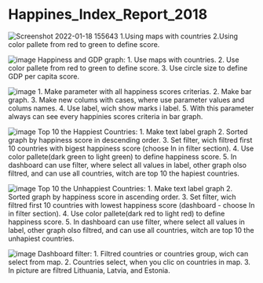 # Happines_Index_Report_2018

![Screenshot 2022-01-18 155643](https://user-images.githubusercontent.com/97668311/150140756-82204fe5-46b1-4666-a7a1-3c20bdacade9.png)
                                    1.Using maps with countries
                                    2.Using color pallete from red to green to define score.

![image](https://user-images.githubusercontent.com/97668311/150296977-55fc521a-2b0a-4c21-b210-f3eff1ab0fba.png)
            Happiness and GDP graph:
             1. Use maps with countries.
             2. Use color pallete from red to green to define score.
             3. Use circle size to define GDP per capita score.
             
![image](https://user-images.githubusercontent.com/97668311/150302433-07fe8e8a-6afa-4715-a4e6-83fb375bc16f.png)
             1. Make parameter with all happiness scores criterias.
             2. Make bar graph.
             3. Make new colums with cases, where use parameter values and colums names.
             4. Use label, wich show marks i label.
             5. With this parameter always can see every happinies scores criteria in bar graph.

![image](https://user-images.githubusercontent.com/97668311/150298094-71c02c07-a21b-49a5-8ef6-329c22979d18.png)
             Top 10  the Happiest Countries:
             1. Make text label graph
             2. Sorted graph by happiness score in descending order.
             3. Set filter, wich filtred first 10 countries with bigest happiness score (choose In in filter section).
             4. Use color pallete(dark green to light green) to define happiness score.
             5. In dashboard can use filter, where select all values in label, other graph olso filtred, and can use all countries, witch are top 10 the hapiest countries. 
             
             
 ![image](https://user-images.githubusercontent.com/97668311/150300430-020e005d-4bbc-4a94-bdba-9b113fd66b32.png)
             Top 10  the Unhappiest Countries:
             1. Make text label graph
             2. Sorted graph by happiness score in ascending order.
             3. Set filter, wich filtred first 10 countries with lowest happiness score (dashboard - choose In in filter section).
             4. Use color pallete(dark red to light red) to define happiness score.
             5. In dashboard can use filter, where select all values in label, other graph olso filtred, and can use all countries, witch are top 10 the unhapiest countries.
             
![image](https://user-images.githubusercontent.com/97668311/150301205-c69577bf-88c4-4154-8429-3faf0e84af78.png)
            Dashboard filter:
            1. Filtred countries or countries group, wich can select from map.
            2. Countries select, when you clic on countries in map.
            3. In picture are filtred Lithuania, Latvia, and Estonia.
            
            
                        
  
  
             
          
             
             
      
            
